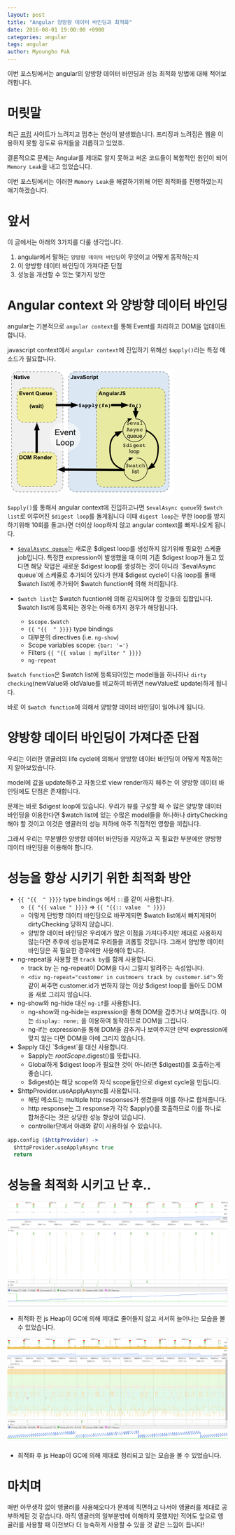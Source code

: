 ```yaml
---
layout: post
title: "Angular 양방향 데이터 바인딩과 최적화"
date: 2016-08-01 19:00:00 +0900
categories: angular
tags: angular
author: Myoungho Pak
---
```


이번 포스팅에서는 angular의 양방향 데이터 바인딩과 성능 최적화 방법에 대해 적어보려합니다.

# 머릿말
최근 [프립](https://www.frip.co.kr) 사이트가 느려지고 멈추는 현상이 발생했습니다.
프리징과 느려짐은 웹을 이용하지 못할 정도로 유저들을 괴롭히고 있었죠.

결론적으로 문제는 Angular를 제대로 알지 못하고 써온 코드들이 복합적인 원인이 되어 `Memory Leak`을 내고 있었습니다.

이번 포스팅에서는 이러한 `Memory Leak`을 해결하기위해 어떤 최적화를 진행하였는지 얘기하겠습니다.


# 앞서

이 글에서는 아래의 3가지를 다룰 생각입니다.

1. angular에서 말하는 `양방향 데이터 바인딩`이 무엇이고 어떻게 동작하는지
2. 이 양방향 데이터 바인딩이 가져다준 단점
3. 성능을 개선할 수 있는 몇가지 방안

# Angular context 와 양방향 데이터 바인딩

angular는 기본적으로 `angular context`를 통해 Event를 처리하고 DOM을 업데이트합니다.

javascript context에서 `angular context`에 진입하기 위해선 `$apply()`라는 특정 메소드가 필요합니다.

![angular context 구조](/assets/images/angular-context.png)

`$apply()`를 통해서 angular context에 진입하고나면 `$evalAsync queue`와 `$watch list`로 이루어진 `$digest loop`를 돌게됩니다 이때
`digest loop`는 무한 loop를 방지하기위해 10회를 돌고나면 더이상 loop하지 않고 angular context를 빠져나오게 됩니다.

- [`$evalAsync queue`](https://docs.angularjs.org/api/ng/type/$rootScope.Scope#$evalAsync)는 새로운 $digest loop를 생성하지 않기위해 필요한 스케쥴 job입니다. 특정한 expression이 발생했을 때 이미 기존 $digest loop가 돌고 있다면 해당 작업은 새로운 $digest loop를 생성하는 것이 아니라 `$evalAsync queue`에 스케쥴로 추가되어 있다가 현재 $digest cycle이 다음 loop를 돌때 $watch list에 추가되어 $watch function에 의해 처리됩니다. 

- `$watch list`는 $watch fucntion에 의해 감지되어야 할 것들의 집합입니다. $watch list에 등록되는 경우는 아래 6가지 경우가 해당됩니다.
  - `$scope.$watch`
  - `{{ "{{  " }}}}` type bindings
  - 대부분의 directives (i.e. `ng-show`)
  - Scope variables scope: `{bar: '='}`
  - Filters `{{ "{{ value | myFilter " }}}}`
  - `ng-repeat`


`$watch function`은 $watch list에 등록되어있는 model들을 하나하나 `dirty checking`(newValue와 oldValue를 비교하여 바뀌면 newValue로 update)하게 됩니다.

바로 이 `$watch function`에 의해서 양방향 데이터 바인딩이 일어나게 됩니다.

# 양방향 데이터 바인딩이 가져다준 단점

우리는 이러한 앵귤러의 life cycle에 의해서 양방향 데이터 바인딩이 어떻게 작동하는지 알아보았습니다.

model에 값을 update해주고 자동으로 view render까지 해주는 이 양방향 데이터 바인딩에도 단점은 존재합니다.

문제는 바로 $digest loop에 있습니다. 우리가 뷰를 구성할 때 수 많은 양방향 데이터 바인딩을 이용한다면 $watch list에 있는 수많은 model들을 하나하나 dirtyChecking해야 할 것이고 이것은 앵귤러의 성능 저하에 아주 직접적인 영향을 끼칩니다.

그래서 우리는 무분별한 양방향 데이터 바인딩을 지양하고 꼭 필요한 부분에만 양방향 데이터 바인딩을 이용해야 합니다.

# 성능을 향상 시키기 위한 최적화 방안

- `{{ "{{  " }}}}` type bindings 에서 `::`를 같이 사용합니다.
  - `{{ "{{ value " }}}}` =>  `{{ "{{:: value  " }}}}` 
  - 이렇게 단방향 데이터 바인딩으로 바꾸게되면 $watch list에서 빠지게되어 dirtyChecking 당하지 않습니다.
  - 양방향 데이터 바인딩은 우리에가 많은 이점을 가져다주지만 제대로 사용하지 않는다면 추후에 성능문제로 우리들을 괴롭힐 것입니다.
그래서 양방향 데이터 바인딩은 꼭 필요한 경우에만 사용해야 합니다.
- ng-repeat을 사용할 땐 `track by`를 함께 사용합니다. 
  - track by 는 ng-repeat이 DOM을 다시 그릴지 알려주는 속성입니다.
  - `<div ng-repeat="customer in custmoers track by customer.id">` 와 같이 써주면 customer.id가 변하지 않는 이상 $digest loop를 돌아도 DOM을 새로 그리지 않습니다.
- ng-show와 ng-hide 대신 `ng-if`를 사용합니다.
  - ng-show와 ng-hide는 expression을 통해 DOM을 감추거나 보여줍니다. 이는 `display: none;` 을 이용하여 동작하므로 DOM을 그립니다.
  - ng-if는 expression을 통해 DOM을 감추거나 보여주지만 만약 expression에 맞지 않는 다면 DOM을 아예 그리지 않습니다.
- $apply 대신 `$digest`를 대신 사용합니다.
  - $apply는 $rootScope.$digest()를 뜻합니다.
  - Global하게 $digest loop가 필요한 것이 아니라면 $digest()를 호출하는게 좋습니다.
  - $digest()는 해당 scope와 자식 scope들만으로 digest cycle을 만듭니다.
- $httpProvider.useApplyAsync를 사용합니다.
  - 해당 메소드는 multiple http responses가 생겼을때 이를 하나로 합쳐줍니다.
  - http response는 그 response가 각각 $apply()를 호출하므로 이를 하나로 합쳐준다는 것은 상당한 성능 향상이 있습니다. 
  - controller단에서 아래와 같이 사용하실 수 있습니다.

```coffeescript
app.config ($httpProvider) ->
  $httpProvider.useApplyAsync true
  return
```

# 성능을 최적화 시키고 난 후..

![최적화 전 TimeLine](/assets/images/optimize-pre.PNG)

- 최적화 전 js Heap이 GC에 의해 제대로 줄어들지 않고 서서히 늘어나는 모습을 볼 수 있었습니다.

![최적화 후 TimeLine](/assets/images/optimize-after.PNG)

- 최적화 후 js Heap이 GC에 의해 제대로 정리되고 있는 모습을 볼 수 있었습니다.

# 마치며

매번 아무생각 없이 앵귤러를 사용해오다가 문제에 직면하고 나서야 앵귤러를 제대로 공부하게된 것 같습니다. 아직 앵귤러의 일부분밖에 이해하지 못했지만 적어도 앞으로 앵귤러를 사용할 때 이전보다 더 능숙하게 사용할 수 있을 것 같은 느낌이 듭니다!
